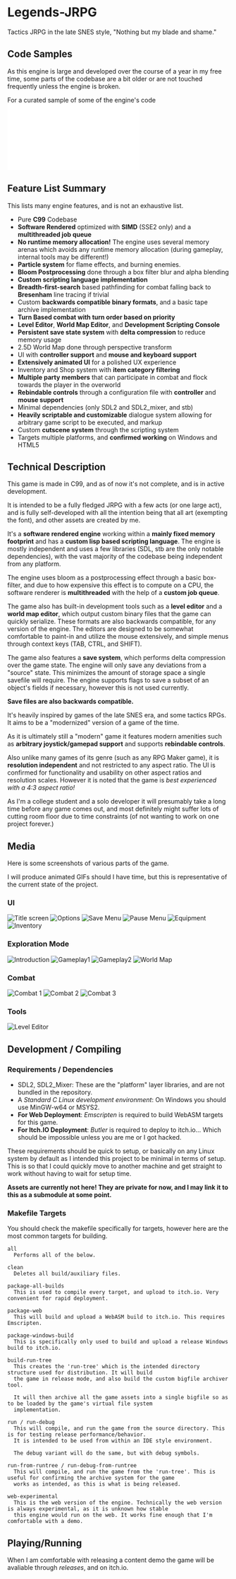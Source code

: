 # Legends-JRPG
Tactics JRPG in the late SNES style, "Nothing but my blade and shame."

## Code Samples
As this engine is large and developed over the course of a year in my free time, some parts of the codebase are a bit
older or are not touched frequently unless the engine is broken.

For a curated sample of some of the engine's code ![click here.](./media/codesamples/README.md)

## Feature List Summary
This lists many engine features, and is not an exhaustive list.

- Pure **C99** Codebase
- **Software Rendered** optimized with **SIMD** (SSE2 only) and a **multithreaded job queue**
- **No runtime memory allocation!** The engine uses several memory arenas which avoids any runtime memory allocation (during gameplay, internal tools may be different!)
- **Particle system** for flame effects, and burning enemies.
- **Bloom Postprocessing** done through a box filter blur and alpha blending
- **Custom scripting language implementation**
- **Breadth-first-search** based pathfinding for combat falling back to **Bresenham** line tracing if trivial
- Custom **backwards compatible binary formats**, and a basic tape archive implementation
- **Turn Based combat with turn order based on priority**
- **Level Editor**, **World Map Editor**, and **Development Scripting Console**
- **Persistent save state system** with **delta compression** to reduce memory usage
- 2.5D World Map done through perspective transform
- UI with **controller support** and **mouse and keyboard support**
- **Extensively animated UI** for a polished UX experience
- Inventory and Shop system with **item category filtering**
- **Multiple party members** that can participate in combat and flock towards the player in the overworld
- **Rebindable controls** through a configuration file with **controller** and **mouse support**
- Minimal dependencies (only SDL2 and SDL2_mixer, and stb)
- **Heavily scriptable and customizable** dialogue system allowing for arbitrary game script to be executed, and markup
- Custom **cutscene system** through the scripting system
- Targets multiple platforms, and **confirmed working** on Windows and HTML5

## Technical Description

This game is made in C99, and as of now it's not complete, and is in active development. 

It is intended to be a fully fledged JRPG with a few acts (or one large act), and is fully self-developed with all the intention being that all art (exempting the font), and other assets are created by me.

It's a **software rendered engine** working within a **mainly fixed memory footprint** and has
a **custom lisp based scripting language**. The engine is mostly independent and uses
a few libraries (SDL, stb are the only notable dependencies), with the vast majority
of the codebase being independent from any platform.

The engine uses bloom as a postprocessing effect through a basic box-filter, and due to
how expensive this effect is to compute on a CPU, the software renderer is **multithreaded** with the
help of a **custom job queue**.

The game also has built-in development tools such as a **level editor** and a **world map editor**, which output
custom binary files that the game can quickly serialize. These formats are also backwards compatible, for any version
of the engine. The editors are designed to be somewhat comfortable to paint-in and utilize the mouse extensively, and simple menus through context keys (TAB, CTRL, and SHIFT).

The game also features a **save system**, which performs delta compression over the game state. The engine will only save
any deviations from a "source" state. This minimizes the amount of storage space a single savefile will require. The engine
supports flags to save a subset of an object's fields if necessary, however this is not used currently.

**Save files are also backwards compatible.**

It's heavily inspired by games of the late SNES era, and some tactics RPGs. It aims to
be a "modernized" version of a game of the time.

As it is ultimately still a "modern" game it features modern amenities such as **arbitrary joystick/gamepad support** and
supports **rebindable controls**.

Also unlike many games of its genre (such as any RPG Maker game), it is **resolution independent** and not restricted to any aspect ratio. The UI is confirmed for functionality and usability on other aspect ratios and resolution scales. However it is noted that the game is _best experienced with a 4:3 aspect ratio!_

As I'm a college student and a solo developer it will presumably take a long time before any game comes out,
and most definitely might suffer lots of cutting room floor due to time constraints (of not wanting to work on one project
forever.)

## Media
Here is some screenshots of various parts of the game.

I will produce animated GIFs should I have time, but this is representative of the current state of the project.
### UI
![Title screen](./media/title.png)
![Options](./media/options.png)
![Save Menu](./media/save.png)
![Pause Menu](./media/game1pause.png)
![Equipment](./media/gameparty.png)
![Inventory](./media/inventory.png)
### Exploration Mode
![Introduction](./media/game1intro.png)
![Gameplay1](./media/game1gameplay.png)
![Gameplay2](./media/game2gameplay.png)
![World Map](./media/worldmap.png)
### Combat
![Combat 1](./media/combat1.png)
![Combat 2](./media/combat2.png)
![Combat 3](./media/combat3.png)
### Tools
![Level Editor](./media/leveleditor.gif)

## Development / Compiling

### Requirements / Dependencies
- SDL2, SDL2_Mixer: These are the "platform" layer libraries, and are not bundled in the repository.
- A _Standard C Linux development environment_: On Windows you should use MinGW-w64 or MSYS2.
- **For Web Deployment**: _Emscripten_ is required to build WebASM targets for this game.
- **For Itch.IO Deployment**: _Butler_ is required to deploy to itch.io... Which should be impossible unless you are me or I got hacked.

These requirements should be quick to setup, or basically on any Linux system by default as I intended this project to be minimal in terms of
setup. This is so that I could quickly move to another machine and get straight to work without having to wait for setup time.

**Assets are currently not here! They are private for now, and I may link it to this as a submodule at some point.**

### Makefile Targets
You should check the makefile specifically for targets, however here are the most common targets for building.
```
all
  Performs all of the below.

clean
  Deletes all build/auxiliary files.

package-all-builds
  This is used to compile every target, and upload to itch.io. Very convenient for rapid deployment.

package-web
  This will build and upload a WebASM build to itch.io. This requires Emscripten.

package-windows-build
  This is specifically only used to build and upload a release Windows build to itch.io.

build-run-tree 
  This creates the 'run-tree' which is the intended directory structure used for distribution. It will build
  the game in release mode, and also build the custom bigfile archiver tool.
  
  It will then archive all the game assets into a single bigfile so as to be loaded by the game's virtual file system
  implementation.
  
run / run-debug
  This will compile, and run the game from the source directory. This is for testing release performance/behavior.
  It is intended to be used from within an IDE style environment.

  The debug variant will do the same, but with debug symbols.
  
run-from-runtree / run-debug-from-runtree
  This will compile, and run the game from the 'run-tree'. This is useful for confirming the archive system for the game
  works as intended, as this is what is being released.
  
web-experimental
  This is the web version of the engine. Technically the web version is always experimental, as it is unknown how stable
  this engine would run on the web. It works fine enough that I'm comfortable with a demo.
```

## Playing/Running

When I am comfortable with releasing a content demo the game will be avaliable through _releases_, and on itch.io.
